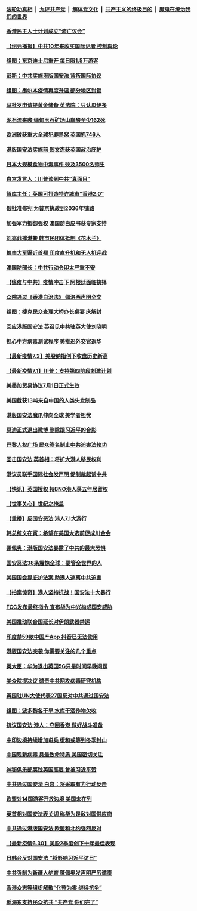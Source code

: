 ####  [法轮功真相](../../../../basic/blob/master/README.md?t=07030802) &nbsp;|&nbsp; [九评共产党](../../../../9ping.md/blob/master/README.md?t=07030802) &nbsp;|&nbsp; [解体党文化](../../../../jtdwh.md/blob/master/README.md?t=07030802)  &nbsp;|&nbsp; [共产主义的终极目的](../../../../gczydzjmd.md/blob/master/README.md?t=07030802) &nbsp;|&nbsp; [魔鬼在统治我们的世界](../../../../mgztzwmdsj.md/blob/master/README.md?t=07030802) 

#### [香港民主人士计划成立“流亡议会”](../pages/nsc418/n12228680.md?t=07030802) 

#### [【纪元播报】中共10年来收买国际记者 控制舆论](../pages/nsc418/n12228144.md?t=07030802) 

#### [组图：东京迪士尼重开 每日限1.5万游客](../pages/nsc418/n12226855.md?t=07030802) 

#### [彭斯：中共实施港版国安法 背叛国际协议](../pages/nsc418/n12228135.md?t=07030802) 

#### [组图：墨尔本疫情再度升温 部分地区封锁](../pages/nsc418/n12227665.md?t=07030802) 

#### [马杜罗申请提黄金储备 英法院：只认瓜伊多](../pages/nsc418/n12227983.md?t=07030802) 

#### [泥石流来袭 缅甸玉石矿场山崩酿至少162死](../pages/nsc418/n12227900.md?t=07030802) 

#### [欧洲破获重大全球犯罪黑窝 英国抓746人](../pages/nsc418/n12227970.md?t=07030802) 

#### [港版国安法实施前 郑文杰获英国政治庇护](../pages/nsc418/n12227896.md?t=07030802) 

#### [日本大规模食物中毒事件 殃及3500名师生](../pages/nsc418/n12227855.md?t=07030802) 

#### [白宫发言人：川普谈到中共“真面目”](../pages/nsc418/n12227638.md?t=07030802) 

#### [智库主任：英国可打造特许城市“香港2.0”](../pages/nsc418/n12227010.md?t=07030802) 

#### [俄批准修宪 为普京执政到2036年铺路](../pages/nsc418/n12226978.md?t=07030802) 

#### [加强军力抵御强权 澳国防白皮书获专家支持](../pages/nsc418/n12226240.md?t=07030802) 

#### [刘亦菲撑港警 韩市民团体抵制《花木兰》](../pages/nsc418/n12226849.md?t=07030802) 

#### [蝗虫大军逼近首都 印度直升机和无人机迎战](../pages/nsc418/n12226447.md?t=07030802) 

#### [澳国防部长：中共行动令印太严重不安](../pages/nsc418/n12226619.md?t=07030802) 

#### [【瘟疫与中共】疫情冲击下 阿根廷面临抉择](../pages/nsc418/n12226223.md?t=07030802) 

#### [众院通过《香港自治法》 佩洛西声明全文](../pages/nsc418/n12226260.md?t=07030802) 

#### [组图：捷克民众查理大桥办长桌宴 庆解封](../pages/nsc418/n12223990.md?t=07030802) 

#### [回应港版国安法 英召见中共驻英大使刘晓明](../pages/nsc418/n12225641.md?t=07030802) 

#### [担心中方病毒测试程序 美推迟外交官返华](../pages/nsc418/n12225504.md?t=07030802) 

#### [【最新疫情7.2】美股纳指创下收盘历史新高](../pages/nsc418/n12225896.md?t=07030802) 

#### [【最新疫情7.1】川普：支持第四阶段刺激计划](../pages/nsc418/n12223137.md?t=07030802) 

#### [美墨加贸易协议7月1日正式生效](../pages/nsc418/n12225352.md?t=07030802) 

#### [美国截获13吨来自中国的人类头发制品](../pages/nsc418/n12225251.md?t=07030802) 

#### [港版国安法魔爪伸向全球 美学者担忧](../pages/nsc418/n12225012.md?t=07030802) 

#### [莫迪正式退出微博 删除跟习近平的合影](../pages/nsc418/n12225068.md?t=07030802) 

#### [巴黎人权广场 民众签名制止中共迫害法轮功](../pages/nsc418/n12221674.md?t=07030802) 

#### [回击国安法 英首相：将扩大港人移民权利](../pages/nsc418/n12224764.md?t=07030802) 

#### [港议员联手国际社会发声明 促制裁起诉中共](../pages/nsc418/n12224652.md?t=07030802) 

#### [【快讯】英国授权 持BNO港人获五年居留权](../pages/nsc418/n12224889.md?t=07030802) 

#### [【世事关心】世纪之掩盖](../pages/nsc418/n12223498.md?t=07030802) 

#### [【重播】反国安恶法 港人7.1大游行](../pages/nsc418/n12219819.md?t=07030802) 

#### [韩总统文在寅：希望在美国大选前促成川金会](../pages/nsc418/n12224373.md?t=07030802) 

#### [蓬佩奥：港版国安法暴露了中共的最大恐惧](../pages/nsc418/n12224268.md?t=07030802) 

#### [国安恶法38条震惊全球：要管全世界的人](../pages/nsc418/n12224164.md?t=07030802) 

#### [美国国会提庇护法案 助港人逃离中共迫害](../pages/nsc418/n12223603.md?t=07030802) 

#### [【拍案惊奇】港人坚持抗战！国安法十大暴行](../pages/nsc418/n12223602.md?t=07030802) 

#### [FCC发布最终指令 宣布华为中兴构成国安威胁](../pages/nsc418/n12222824.md?t=07030802) 

#### [美国推动联合国延长对伊朗武器禁运](../pages/nsc418/n12223133.md?t=07030802) 

#### [印度禁59款中国产App 抖音已无法使用](../pages/nsc418/n12223148.md?t=07030802) 

#### [港版国安法突袭 你需要关注的几个重点](../pages/nsc418/n12222881.md?t=07030802) 

#### [英大臣：华为退出英国5G只是时间早晚问题](../pages/nsc418/n12223030.md?t=07030802) 

#### [美众院提决议 谴责中共网攻病毒研究机构](../pages/nsc418/n12223006.md?t=07030802) 

#### [英国驻UN大使代表27国反对中共通过国安法](../pages/nsc418/n12222760.md?t=07030802) 

#### [组图：波多黎各干旱 水库干涸作物欠收](../pages/nsc418/n12221649.md?t=07030802) 

#### [抗议国安法 港人：夺回香港 做好战斗准备](../pages/nsc418/n12222716.md?t=07030802) 

#### [中印边境持续增加屯兵 缓和或等到冬季封山](../pages/nsc418/n12222557.md?t=07030802) 

#### [中国现新病毒 具最致命特质 美国密切关注](../pages/nsc418/n12222596.md?t=07030802) 

#### [神秘俱乐部腐蚀英国高层 曾被习近平赞](../pages/nsc418/n12222573.md?t=07030802) 

#### [中共通过国安法 白宫：将采取有力行动反击](../pages/nsc418/n12222567.md?t=07030802) 

#### [欧盟对14国游客开放边境 美国未在列](../pages/nsc418/n12222348.md?t=07030802) 

#### [英首相对国安法表关切 称华为是敌对国供应商](../pages/nsc418/n12222449.md?t=07030802) 

#### [中共通过港版国安法 欧盟和北约强烈反对](../pages/nsc418/n12222076.md?t=07030802) 

#### [【最新疫情6.30】美股2季度创下十年最佳表现](../pages/nsc418/n12220711.md?t=07030802) 

#### [日韩台反对国安法 “将影响习近平访日”](../pages/nsc418/n12221801.md?t=07030802) 

#### [中共强制为新疆人绝育 蓬佩奥发声明严厉谴责](../pages/nsc418/n12221779.md?t=07030802) 

#### [香港众志等组织解散“化整为零 继续抗争”](../pages/nsc418/n12221597.md?t=07030802) 

#### [郝海东支持民众抗共 “共产党 你们完了”](../pages/nsc418/n12221534.md?t=07030802) 

